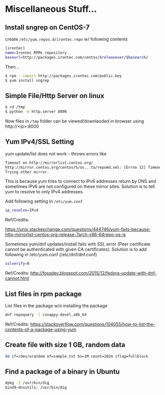 # Miscellaneous Stuff...
 
## Install sngrep on CentOS-7
create `/etc/yum.repos.d/irontec.repo` w/ following contents

```bash
[irontec]
name=Irontec RPMs repository
baseurl=http://packages.irontec.com/centos/$releasever/$basearch/
```

Then...

```bash
$ rpm --import http://packages.irontec.com/public.key
$ yum install sngrep
```

## Simple File/Http Server on linux
```bash
$ cd /tmp
$ python -m http.server 8000
```

Now files in `/tmp` folder can be viewed/downlaoded in browser using http://\<ip\>:8000

## Yum IPv4/SSL Setting

yum update/list does not work – throws errors like
```bash
Timeout on http://mirrorlist.centos.org/
http://mirror.centos.org/centos/5/os...ta/repomd.xml: [Errno 12] Timeout: <urlopen error timed out>
Trying other mirror.
```

This is because yum tries to connect to IPv6 addresses return by DNS and sometimes IPv6 are not configured on these mirror sites. 
Solution is to tell yum to resolve to only IPv4 addresses. 

Add following setting in `/etc/yum.conf`
```bash
ip_resolve=IPv4
```

Ref/Credits:

https://unix.stackexchange.com/questions/444746/yum-fails-because-http-mirrorlist-centos-org-release-7arch-x86-64repo-os-is

Sometimes yum/dnf updates/install fails with SSL error (Peer certificate cannot be authenticated with given CA certificates).
Solution is to add following in /etc/yum.conf (/etc/dnf/dnf.conf)

```bash
sslverify=0
```

Ref/Credits:
http://fossdev.blogspot.com/2015/12/fedora-update-with-dnf-cannot.html


## List files in rpm package

List files in the package w/o installing the package
```bash
dnf repoquery -l csnappy-devel.x86_64
```

Ref/Credits:
https://stackoverflow.com/questions/104055/how-to-list-the-contents-of-a-package-using-yum


## Create file with size 1 GB, random data

```bash
dd if=/dev/urandom of=sample.txt bs=1M count=1024 iflag=fullblock
```

## Find a package of a binary in Ubuntu

```bash
dpkg -S /usr/bin/dig
bind9-dnsutils: /usr/bin/dig
```